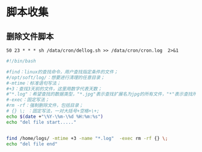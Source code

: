# 脚本收集

## 删除文件脚本

`50 23 * * * sh /data/cron/dellog.sh >> /data/cron/cron.log  2>&1`

```bash
#!/bin/bash

#find：linux的查找命令，用户查找指定条件的文件；
#/opt/soft/log/：想要进行清理的任意目录；
#-mtime：标准语句写法；
#+3：查找3天前的文件，这里用数字代表天数；
#"*.log"：希望查找的数据类型，"*.jpg"表示查找扩展名为jpg的所有文件，"*"表示查找所有文件，这个可以灵活运用，举一反三；
#-exec：固定写法；
#rm -rf：强制删除文件，包括目录；
# {} \; ：固定写法，一对大括号+空格+\+;
echo $(date +"\%Y-\%m-\%d %H:%m:%s")
echo "del file start....."


find /home/logs/ -mtime +3 -name "*.log"  -exec rm -rf {} \;
echo "del file end"
```
